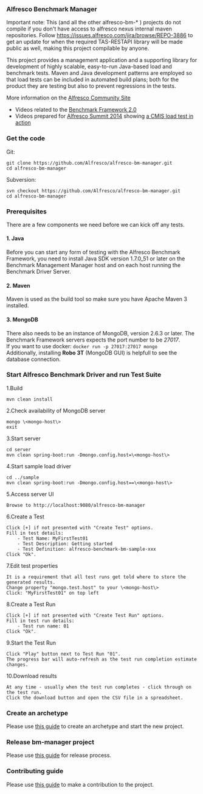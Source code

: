 ### Alfresco Benchmark Manager

Important note: This (and all the other alfresco-bm-* ) projects do not compile if you don't have access to alfresco nexus internal maven repositories. Follow https://issues.alfresco.com/jira/browse/REPO-3886 to get an update for when the required TAS-RESTAPI library will be made public as well, making this project compilable by anyone.


This project provides a management application and a supporting library for development of highly scalable, easy-to-run Java-based load and benchmark tests.  Maven and Java development patterns are employed so that load tests can be included in automated build plans; both for the product they are testing but also to prevent regressions in the tests.

More information on the <a href="https://community.alfresco.com/docs/DOC-6235">Alfresco Community Site</a>
* Videos related to the <a href="https://www.youtube.com/watch?v=CXFH_1lFvsk&list=PLktNOqTikHe_Uy6UNIic0U_ga44XK0voi">Benchmark Framework 2.0</a>
* Videos prepared for <a href="http://summit.alfresco.com">Alfresco Summit 2014</a> showing <a href="https://www.youtube.com/watch?v=_8w5TxjBgh4&list=PLktNOqTikHe8wXFvWnV8s7TbTlV4K2flf">a CMIS load test in action</a>

### Get the code

Git:

    git clone https://github.com/Alfresco/alfresco-bm-manager.git
    cd alfresco-bm-manager

Subversion:

    svn checkout https://github.com/Alfresco/alfresco-bm-manager.git
    cd alfresco-bm-manager
    
### Prerequisites
There are a few components we need before we can kick off any tests.

#### 1. Java
Before you can start any form of testing with the Alfresco Benchmark Framework, you need to install Java SDK version 1.7.0_51 or later on the Benchmark Management Manager host and on each host running the Benchmark Driver Server.

#### 2. Maven
Maven is used as the build tool so make sure you have Apache Maven 3 installed. 

#### 3. MongoDB
There also needs to be an instance of MongoDB, version 2.6.3 or later. The Benchmark Framework servers expects the port number to be *27017*.  
If you want to use docker: ```docker run -p 27017:27017 mongo```  
Additionally, installing **Robo 3T** (MongoDB GUI) is helpfull to see the database connection.

### Start Alfresco Benchmark Driver and run Test Suite

1.Build

    mvn clean install

2.Check availability of MongoDB server

    mongo \<mongo-host\>    
    exit

3.Start server

    cd server   
    mvn clean spring-boot:run -Dmongo.config.host=\<mongo-host\>

4.Start sample load driver

    cd ../sample    
    mvn clean spring-boot:run -Dmongo.config.host==\<mongo-host\> 

5.Access server UI

    Browse to http://localhost:9080/alfresco-bm-manager

6.Create a Test

    Click [+] if not presented with "Create Test" options.  
    Fill in test details:   
        - Test Name: MyFirstTest01  
        - Test Description: Getting started 
        - Test Definition: alfresco-benchmark-bm-sample-xxx     
    Click "Ok".
 
7.Edit test properties

    It is a requirement that all test runs get told where to store the generated results.   
    Change property "mongo.test.host" to your \<mongo-host\>  
    Click: "MyFirstTest01" on top left

8.Create a Test Run

    Click [+] if not presented with "Create Test Run" options.  
    Fill in test run details:   
        - Test run name: 01     
    Click "Ok".

9.Start the Test Run

    Click "Play" button next to Test Run "01".  
    The progress bar will auto-refresh as the test run completion estimate changes.

10.Download results

    At any time - usually when the test run completes - click through on the test run.  
    Click the download button and open the CSV file in a spreadsheet.
    
### Create an archetype
Please use [this guide](sample/building-the-archetype.md) to create an archetype and start the new project.

### Release bm-manager project
Please use [this guide](docs/ReleaseProcess.md) for release process.

### Contributing guide
Please use [this guide](CONTRIBUTING.md) to make a contribution to the project.
